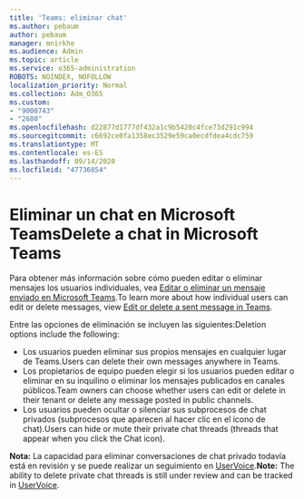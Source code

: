```yaml
---
title: 'Teams: eliminar chat'
ms.author: pebaum
author: pebaum
manager: mnirkhe
ms.audience: Admin
ms.topic: article
ms.service: o365-administration
ROBOTS: NOINDEX, NOFOLLOW
localization_priority: Normal
ms.collection: Adm_O365
ms.custom:
- "9000743"
- "2680"
ms.openlocfilehash: d22877d1777df432a1c9b5420c4fce73d291c994
ms.sourcegitcommit: c6692ce0fa1358ec3529e59ca0ecdfdea4cdc759
ms.translationtype: MT
ms.contentlocale: es-ES
ms.lasthandoff: 09/14/2020
ms.locfileid: "47736854"
---
```

# <a name="delete-a-chat-in-microsoft-teams"></a><span data-ttu-id="f2101-102">Eliminar un chat en Microsoft Teams</span><span class="sxs-lookup"><span data-stu-id="f2101-102">Delete a chat in Microsoft Teams</span></span>

<span data-ttu-id="f2101-103">Para obtener más información sobre cómo pueden editar o eliminar mensajes los usuarios individuales, vea [Editar o eliminar un mensaje enviado en Microsoft Teams](https://support.office.com/article/5f1fe604-a900-4a07-b8b7-8cf70ed6b263).</span><span class="sxs-lookup"><span data-stu-id="f2101-103">To learn more about how individual users can edit or delete messages, view [Edit or delete a sent message in Teams](https://support.office.com/article/5f1fe604-a900-4a07-b8b7-8cf70ed6b263).</span></span> 

<span data-ttu-id="f2101-104">Entre las opciones de eliminación se incluyen las siguientes:</span><span class="sxs-lookup"><span data-stu-id="f2101-104">Deletion options include the following:</span></span>

- <span data-ttu-id="f2101-105">Los usuarios pueden eliminar sus propios mensajes en cualquier lugar de Teams.</span><span class="sxs-lookup"><span data-stu-id="f2101-105">Users can delete their own messages anywhere in Teams.</span></span>
- <span data-ttu-id="f2101-106">Los propietarios de equipo pueden elegir si los usuarios pueden editar o eliminar en su inquilino o eliminar los mensajes publicados en canales públicos.</span><span class="sxs-lookup"><span data-stu-id="f2101-106">Team owners can choose whether users can edit or delete in their tenant or delete any message posted in public channels.</span></span>
- <span data-ttu-id="f2101-107">Los usuarios pueden ocultar o silenciar sus subprocesos de chat privados (subprocesos que aparecen al hacer clic en el icono de chat).</span><span class="sxs-lookup"><span data-stu-id="f2101-107">Users can hide or mute their private chat threads (threads that appear when you click the Chat icon).</span></span>

<span data-ttu-id="f2101-108">**Nota:** La capacidad para eliminar conversaciones de chat privado todavía está en revisión y se puede realizar un seguimiento en [UserVoice](https://microsoftteams.uservoice.com/forums/555103-public/suggestions/33535006-delete-private-chat-threads).</span><span class="sxs-lookup"><span data-stu-id="f2101-108">**Note:** The ability to delete private chat threads is still under review and can be tracked in [UserVoice](https://microsoftteams.uservoice.com/forums/555103-public/suggestions/33535006-delete-private-chat-threads).</span></span> 